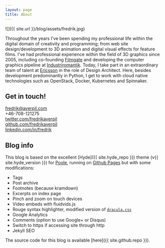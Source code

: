 ```yaml
---
layout: page
title: About
---
```


![]({{ site.url }}/blog/assets/fredrik.jpg)

Throughout the years I've been spending my professional life within the digital domain of creativity and programming; from web site design/development to 3D animation and digital visual effects for feature films. I've had professional experience within the field of 3D graphics since 2005, including co-founding [Filmgate](http://www.filmgate.se) and developing the computer graphics pipeline at [Industriromantik](http://www.industriromantik.se). Today, I take part in an extraordinary team of talent at [Ericsson](https://www.ericsson.com) in the role of Design Architect. Here, besides development predominantly in Python, I get to work with cloud native technologies such as OpenStack, Docker, Kubernetes and Spinnaker.

## Get in touch!

fredrik@averpil.com  
+46-708-121275  
[twitter.com/fredrikaverpil](https://twitter.com/fredrikaverpil)  
[github.com/fredrikaverpil](https://github.com/fredrikaverpil)  
[linkedin.com/in/fredrik](https://linkedin.com/in/fredrik)

## Blog info

This blog is based on the excellent [Hyde]({{ site.hyde_repo }}) theme (v{{ site.hyde_version }}) for [Poole](http://getpoole.com), running on [Github Pages](https://pages.github.com) but with some modifications:

- Tags
- Post archive
- Footnotes (because kramdown)
- Excerpts on index page
- Pinch and zoom on touch devices
- Video embeds with fluidvids.js
- Rouge syntax highlighter, modified version of [`dracula.css`](https://github.com/dracula/pygments)
- Google Analytics
- Comments (option to use Google+ or Disqus)
- Switch to https if accessing site through http
- Jekyll SEO

The source code for this blog is available [here]({{ site.github.repo }}).

